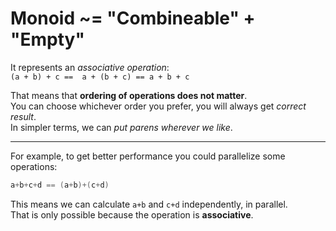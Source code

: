 
# Monoid ~= "Combineable" + "Empty"

It represents an *associative operation*:  
`(a + b) + c ==  a + (b + c) == a + b + c`  

That means that **ordering of operations does not matter**.  
You can choose whichever order you prefer, you will always get *correct result*.  
In simpler terms, we can *put parens wherever we like*.

---
For example, to get better performance you could parallelize some operations:
```scala
a+b+c+d == (a+b)+(c+d)
```
This means we can calculate `a+b` and `c+d` independently, in parallel.  
That is only possible because the operation is **associative**.

